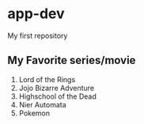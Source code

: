 # app-dev
My first repository
## My Favorite series/movie
1. Lord of the Rings
2. Jojo Bizarre Adventure
3. Highschool of the Dead
4. Nier Automata
5. Pokemon
